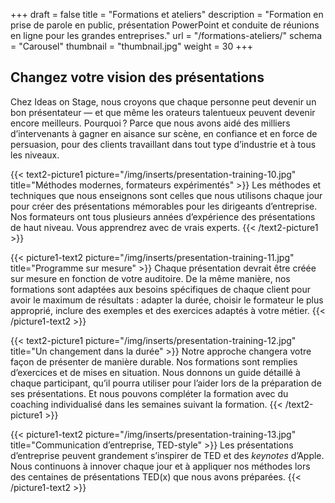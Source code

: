 +++
draft 			= false
title 			= "Formations et ateliers"
description		= "Formation en prise de parole en public, présentation PowerPoint et conduite de réunions en ligne pour les grandes entreprises."
url		 		= "/formations-ateliers/"
schema			= "Carousel"
thumbnail		= "thumbnail.jpg"
weight			= 30
+++
## Changez votre vision des présentations

Chez Ideas on Stage, nous croyons que chaque personne peut devenir un bon présentateur — et que même les orateurs talentueux peuvent devenir encore meilleurs. Pourquoi ? Parce que nous avons aidé des milliers d’intervenants à gagner en aisance sur scène, en confiance et en force de persuasion, pour des clients travaillant dans tout type d’industrie et à tous les niveaux.

{{< text2-picture1 picture="/img/inserts/presentation-training-10.jpg" title="Méthodes modernes, formateurs expérimentés" >}}
Les méthodes et techniques que nous enseignons sont celles que nous utilisons chaque jour pour créer des présentations mémorables pour les dirigeants d’entreprise. Nos formateurs ont tous plusieurs années d’expérience des présentations de haut niveau. Vous apprendrez avec de vrais experts.
{{< /text2-picture1 >}}

{{< picture1-text2 picture="/img/inserts/presentation-training-11.jpg" title="Programme sur mesure" >}}
Chaque présentation devrait être créée sur mesure en fonction de votre auditoire. De la même manière, nos formations sont adaptées aux besoins spécifiques de chaque client pour avoir le maximum de résultats : adapter la durée, choisir le formateur le plus approprié, inclure des exemples et des exercices adaptés à votre métier.
{{< /picture1-text2 >}}

{{< text2-picture1 picture="/img/inserts/presentation-training-12.jpg" title="Un changement dans la durée" >}}
Notre approche changera votre façon de présenter de manière durable. Nos formations sont remplies d’exercices et de mises en situation. Nous donnons un guide détaillé à chaque participant, qu’il pourra utiliser pour l’aider lors de la préparation de ses présentations. Et nous pouvons compléter la formation avec du coaching individualisé dans les semaines suivant la formation.
{{< /text2-picture1 >}}

{{< picture1-text2 picture="/img/inserts/presentation-training-13.jpg" title="Communication d’entreprise, TED-style" >}}
Les présentations d’entreprise peuvent grandement s’inspirer de TED et des *keynotes* d’Apple. Nous continuons à innover chaque jour et à appliquer nos méthodes lors des centaines de présentations TED(x) que nous avons préparées.
{{< /picture1-text2 >}}